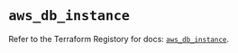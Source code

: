 # `aws_db_instance`

Refer to the Terraform Registory for docs: [`aws_db_instance`](https://registry.terraform.io/providers/hashicorp/aws/5.9.0/docs/resources/db_instance).
